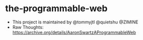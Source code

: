 # the-programmable-web

* This project is maintained by @tommyjtl @quietshu @ZIMINE
* Raw Thoughts: https://archive.org/details/AaronSwartzAProgrammableWeb
